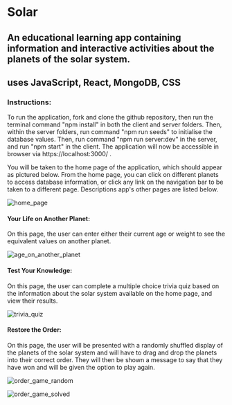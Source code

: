 # Solar 
## An educational learning app containing information and interactive activities about the planets of the solar system.

## uses JavaScript, React, MongoDB, CSS

### Instructions:

To run the application, fork and clone the github repository, then run the terminal command "npm install" in both the client and server folders. Then, within the server folders, run command "npm run seeds" to initialise the database values. Then, run command "npm run server:dev" in the server, and run "npm start" in the client. The application will now be accessible in browser via https://localhost:3000/ .

You will be taken to the home page of the application, which should appear as pictured below. From the home page, you can click on different planets to access database information, or click any link on the navigation bar to be taken to a different page. Descriptions app's other pages are listed below.

![home_page](https://github.com/jcogan97/planet_edu_project/images/home-page.png)


#### Your Life on Another Planet:

On this page, the user can enter either their current age or weight to see the equivalent values on another planet.

![age_on_another_planet](https://github.com/jcogan97/planet_edu_project/images/age-on-another-planet.png)

#### Test Your Knowledge:

On this page, the user can complete a multiple choice trivia quiz based on the information about the solar system available on the home page, and view their results.

![trivia_quiz](https://github.com/jcogan97/planet_edu_project/images/trivia-quiz.png)

#### Restore the Order:

On this page, the user will be presented with a randomly shuffled display of the planets of the solar system and will have to drag and drop the planets into their correct order. They will then be shown a message to say that they have won and will be given the option to play again.

![order_game_random](https://github.com/jcogan97/planet_edu_project/images/order-game-random.png)

![order_game_solved](https://github.com/jcogan97/planet_edu_project/images/order-game-solved.png)


